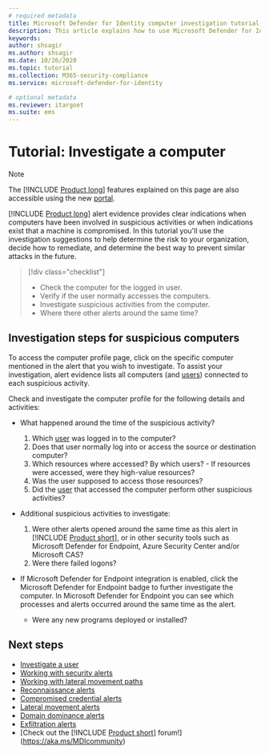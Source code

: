 ```yaml
---
# required metadata
title: Microsoft Defender for Identity computer investigation tutorial
description: This article explains how to use Microsoft Defender for Identity security alerts to investigate a suspicious computer.
keywords:
author: shsagir
ms.author: shsagir
ms.date: 10/26/2020
ms.topic: tutorial
ms.collection: M365-security-compliance
ms.service: microsoft-defender-for-identity

# optional metadata
ms.reviewer: itargoet
ms.suite: ems
---
```


# Tutorial: Investigate a computer

> [!NOTE]
> The [!INCLUDE [Product long](includes/product-long.md)] features explained on this page are also accessible using the new [portal](https://portal.cloudappsecurity.com).

[!INCLUDE [Product long](includes/product-long.md)] alert evidence provides clear indications when computers have been involved in suspicious activities or when indications exist that a machine is compromised. In this tutorial you'll use the investigation suggestions to help determine the risk to your organization, decide how to remediate, and determine the best way to prevent similar attacks in the future.  

> [!div class="checklist"]
>
> - Check the computer for the logged in user.
> - Verify if the user normally accesses the computers.
> - Investigate suspicious activities from the computer.
> - Where there other alerts around the same time?

## Investigation steps for suspicious computers

To access the computer profile page, click on the specific computer mentioned in the alert that you wish to investigate. To assist your investigation, alert evidence lists all computers (and [users](investigate-a-user.md)) connected to each suspicious activity.

Check and investigate the computer profile for the following details and activities:

- What happened around the time of the suspicious activity?  
    1. Which [user](investigate-a-user.md) was logged in to the computer?
    1. Does that user normally log into or access the source or destination computer?
    1. Which resources where accessed? By which users?
      - If resources were accessed, were they high-value resources?
    1. Was the user supposed to access those resources?
    1. Did the [user](investigate-a-user.md) that accessed the computer perform other suspicious activities?

- Additional suspicious activities to investigate:
    1. Were other alerts opened around the same time as this alert in [!INCLUDE [Product short](includes/product-short.md)], or in other security tools such as Microsoft Defender for Endpoint, Azure Security Center and/or Microsoft CAS?
    1. Were there failed logons?

- If Microsoft Defender for Endpoint integration is enabled, click the Microsoft Defender for Endpoint badge to further investigate the computer. In Microsoft Defender for Endpoint you can see which processes and alerts occurred around the same time as the alert.
    - Were any new programs deployed or installed?

## Next steps

- [Investigate a user](investigate-a-user.md)
- [Working with security alerts](working-with-suspicious-activities.md)
- [Working with lateral movement paths](use-case-lateral-movement-path.md)
- [Reconnaissance alerts](reconnaissance-alerts.md)
- [Compromised credential alerts](compromised-credentials-alerts.md)
- [Lateral movement alerts](lateral-movement-alerts.md)
- [Domain dominance alerts](domain-dominance-alerts.md)
- [Exfiltration alerts](exfiltration-alerts.md)
- [Check out the [!INCLUDE [Product short](includes/product-short.md)] forum!](https://aka.ms/MDIcommunity)
